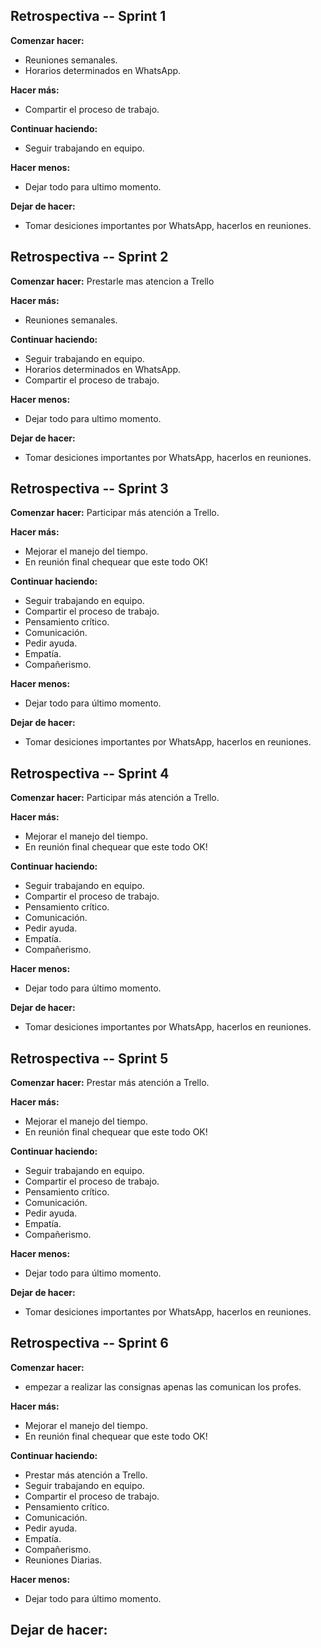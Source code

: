 ## Retrospectiva -- Sprint 1
**Comenzar hacer:**
- Reuniones semanales. 
- Horarios determinados en WhatsApp.

**Hacer más:**
- Compartir el proceso de trabajo.

**Continuar haciendo:**
- Seguir trabajando en equipo.

**Hacer menos:**
- Dejar todo para ultimo momento.

**Dejar de hacer:**
- Tomar desiciones importantes por WhatsApp, hacerlos en reuniones.


## Retrospectiva -- Sprint 2
**Comenzar hacer:**
Prestarle mas atencion a Trello 


**Hacer más:**
- Reuniones semanales. 

**Continuar haciendo:**
- Seguir trabajando en equipo.
- Horarios determinados en WhatsApp.
- Compartir el proceso de trabajo.

**Hacer menos:**
- Dejar todo para ultimo momento.

**Dejar de hacer:**
- Tomar desiciones importantes por WhatsApp, hacerlos en reuniones.


## Retrospectiva -- Sprint 3
**Comenzar hacer:**
Participar más atención a Trello.


**Hacer más:**
- Mejorar el manejo del tiempo.
- En reunión final chequear que este todo OK!

**Continuar haciendo:**
- Seguir trabajando en equipo.
- Compartir el proceso de trabajo.
- Pensamiento crítico.
- Comunicación.
- Pedir ayuda.
- Empatía.
- Compañerismo.

**Hacer menos:**
- Dejar todo para último momento.

**Dejar de hacer:**
- Tomar desiciones importantes por WhatsApp, hacerlos en reuniones.

## Retrospectiva -- Sprint   4
**Comenzar hacer:**
Participar más atención a Trello.


**Hacer más:**
- Mejorar el manejo del tiempo.
- En reunión final chequear que este todo OK!

**Continuar haciendo:**
- Seguir trabajando en equipo.
- Compartir el proceso de trabajo.
- Pensamiento crítico.
- Comunicación.
- Pedir ayuda.
- Empatía.
- Compañerismo.

**Hacer menos:**
- Dejar todo para último momento.

**Dejar de hacer:**
- Tomar desiciones importantes por WhatsApp, hacerlos en reuniones.


## Retrospectiva -- Sprint   5
**Comenzar hacer:**
Prestar más atención a Trello.

**Hacer más:**
- Mejorar el manejo del tiempo.
- En reunión final chequear que este todo OK!

**Continuar haciendo:**
- Seguir trabajando en equipo.
- Compartir el proceso de trabajo.
- Pensamiento crítico.
- Comunicación.
- Pedir ayuda.
- Empatía.
- Compañerismo.

**Hacer menos:**
- Dejar todo para último momento.

**Dejar de hacer:**
- Tomar desiciones importantes por WhatsApp, hacerlos en reuniones.

## Retrospectiva -- Sprint   6
**Comenzar hacer:**
- empezar a realizar las consignas apenas las comunican los profes.

**Hacer más:**
- Mejorar el manejo del tiempo.
- En reunión final chequear que este todo OK!

**Continuar haciendo:**
- Prestar más atención a Trello.
- Seguir trabajando en equipo.
- Compartir el proceso de trabajo.
- Pensamiento crítico.
- Comunicación.
- Pedir ayuda.
- Empatía.
- Compañerismo.
- Reuniones Diarias.

**Hacer menos:**
- Dejar todo para último momento.

**Dejar de hacer:**
- 
